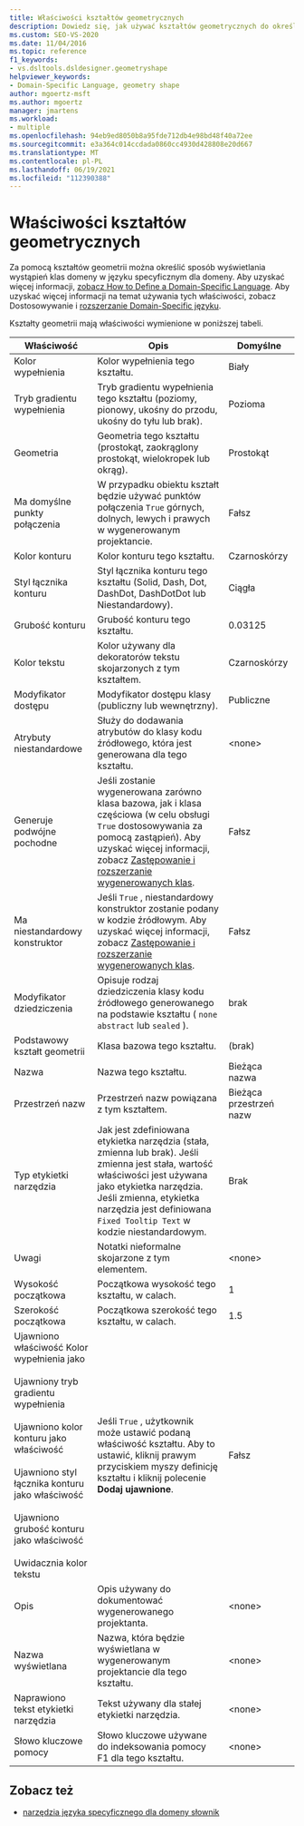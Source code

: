 ```yaml
---
title: Właściwości kształtów geometrycznych
description: Dowiedz się, jak używać kształtów geometrycznych do określania sposobu wyświetlania wystąpień klas domeny w języku specyficznym dla domeny.
ms.custom: SEO-VS-2020
ms.date: 11/04/2016
ms.topic: reference
f1_keywords:
- vs.dsltools.dsldesigner.geometryshape
helpviewer_keywords:
- Domain-Specific Language, geometry shape
author: mgoertz-msft
ms.author: mgoertz
manager: jmartens
ms.workload:
- multiple
ms.openlocfilehash: 94eb9ed8050b8a95fde712db4e98bd48f40a72ee
ms.sourcegitcommit: e3a364c014ccdada0860cc4930d428808e20d667
ms.translationtype: MT
ms.contentlocale: pl-PL
ms.lasthandoff: 06/19/2021
ms.locfileid: "112390388"
---
```

# <a name="properties-of-geometry-shapes"></a>Właściwości kształtów geometrycznych
Za pomocą kształtów geometrii można określić sposób wyświetlania wystąpień klas domeny w języku specyficznym dla domeny. Aby uzyskać więcej informacji, [zobacz How to Define a Domain-Specific Language](../modeling/how-to-define-a-domain-specific-language.md). Aby uzyskać więcej informacji na temat używania tych właściwości, zobacz Dostosowywanie i [rozszerzanie Domain-Specific języku](../modeling/customizing-and-extending-a-domain-specific-language.md).

 Kształty geometrii mają właściwości wymienione w poniższej tabeli.

|Właściwość|Opis|Domyślne|
|-|-|-|
|Kolor wypełnienia|Kolor wypełnienia tego kształtu.|Biały|
|Tryb gradientu wypełnienia|Tryb gradientu wypełnienia tego kształtu (poziomy, pionowy, ukośny do przodu, ukośny do tyłu lub brak).|Pozioma|
|Geometria|Geometria tego kształtu (prostokąt, zaokrąglony prostokąt, wielokropek lub okrąg).|Prostokąt|
|Ma domyślne punkty połączenia|W przypadku obiektu kształt będzie używać punktów połączenia `True` górnych, dolnych, lewych i prawych w wygenerowanym projektancie.|Fałsz|
|Kolor konturu|Kolor konturu tego kształtu.|Czarnoskórzy|
|Styl łącznika konturu|Styl łącznika konturu tego kształtu (Solid, Dash, Dot, DashDot, DashDotDot lub Niestandardowy).|Ciągła|
|Grubość konturu|Grubość konturu tego kształtu.|0.03125|
|Kolor tekstu|Kolor używany dla dekoratorów tekstu skojarzonych z tym kształtem.|Czarnoskórzy|
|Modyfikator dostępu|Modyfikator dostępu klasy (publiczny lub wewnętrzny).|Publiczne|
|Atrybuty niestandardowe|Służy do dodawania atrybutów do klasy kodu źródłowego, która jest generowana dla tego kształtu.|\<none>|
|Generuje podwójne pochodne|Jeśli zostanie wygenerowana zarówno klasa bazowa, jak i klasa częściowa (w celu obsługi `True` dostosowywania za pomocą zastąpień). Aby uzyskać więcej informacji, zobacz [Zastępowanie i rozszerzanie wygenerowanych klas](../modeling/overriding-and-extending-the-generated-classes.md).|Fałsz|
|Ma niestandardowy konstruktor|Jeśli `True` , niestandardowy konstruktor zostanie podany w kodzie źródłowym. Aby uzyskać więcej informacji, zobacz [Zastępowanie i rozszerzanie wygenerowanych klas](../modeling/overriding-and-extending-the-generated-classes.md).|Fałsz|
|Modyfikator dziedziczenia|Opisuje rodzaj dziedziczenia klasy kodu źródłowego generowanego na podstawie kształtu ( `none` `abstract` lub `sealed` ).|brak|
|Podstawowy kształt geometrii|Klasa bazowa tego kształtu.|(brak)|
|Nazwa|Nazwa tego kształtu.|Bieżąca nazwa|
|Przestrzeń nazw|Przestrzeń nazw powiązana z tym kształtem.|Bieżąca przestrzeń nazw|
|Typ etykietki narzędzia|Jak jest zdefiniowana etykietka narzędzia (stała, zmienna lub brak). Jeśli zmienna jest stała, wartość właściwości jest używana jako etykietka narzędzia. Jeśli zmienna, etykietka narzędzia jest definiowana `Fixed Tooltip Text` w kodzie niestandardowym.|Brak|
|Uwagi|Notatki nieformalne skojarzone z tym elementem.|\<none>|
|Wysokość początkowa|Początkowa wysokość tego kształtu, w calach.|1|
|Szerokość początkowa|Początkowa szerokość tego kształtu, w calach.|1.5|
|Ujawniono właściwość Kolor wypełnienia jako<br /><br /> Ujawniony tryb gradientu wypełnienia<br /><br /> Ujawniono kolor konturu jako właściwość<br /><br /> Ujawniono styl łącznika konturu jako właściwość<br /><br /> Ujawniono grubość konturu jako właściwość<br /><br /> Uwidacznia kolor tekstu|Jeśli `True` , użytkownik może ustawić podaną właściwość kształtu. Aby to ustawić, kliknij prawym przyciskiem myszy definicję kształtu i kliknij polecenie **Dodaj ujawnione**.|Fałsz|
|Opis|Opis używany do dokumentować wygenerowanego projektanta.|\<none>|
|Nazwa wyświetlana|Nazwa, która będzie wyświetlana w wygenerowanym projektancie dla tego kształtu.|\<none>|
|Naprawiono tekst etykietki narzędzia|Tekst używany dla stałej etykietki narzędzia.|\<none>|
|Słowo kluczowe pomocy|Słowo kluczowe używane do indeksowania pomocy F1 dla tego kształtu.|\<none>|

## <a name="see-also"></a>Zobacz też

- [narzędzia języka specyficznego dla domeny słownik](/previous-versions/bb126564(v=vs.100))